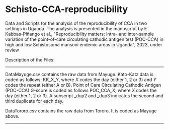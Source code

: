 # Schisto-CCA-reproducibility
Data and Scripts for the analysis of the reproducibility of CCA in two settings in Uganda. The analysis is presented in the manuscript by E. Kabbas-Piñango et al., "Reproducibility matters: Intra- and inter-sample variation of the point-of-care circulating cathodic antigen test (POC-CCA) in high and low Schistosoma mansoni endemic areas in Uganda", 2023, under review  

Description of the Files:

-----
DataMayuge.csv contains the raw data from Mayuge. 
Kato-Katz data is coded as follows: KK_X_Y, where *X* codes the day (either 1, 2 or 3) and *Y* codes the repeat (either A or B). 
Point of Care Circulating Cathodic Antigen (POC-CCA) G-score is coded as follows POC_CCA_X, where *X* codes the day (either 1, 2 or 3). A subscript _dup2 and _dup3 indicates the second and third duplicate for each day.

DataTororo.csv contains the raw data from Tororo. 
It is coded as Mayuge above.

-----
